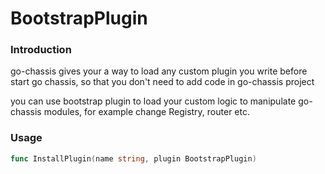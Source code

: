 # BootstrapPlugin

### Introduction

go-chassis gives your a way to load any custom plugin you write before start go chassis, so that you don't need to add code in go-chassis project

you can use bootstrap plugin to load your custom logic to manipulate go-chassis modules, for example change Registry, router etc.


### Usage
```go
func InstallPlugin(name string, plugin BootstrapPlugin)
```